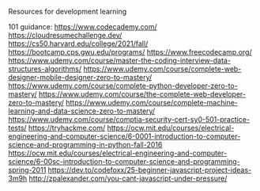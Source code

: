 Resources for development learning

101 guidance:
https://www.codecademy.com/
https://cloudresumechallenge.dev/
https://cs50.harvard.edu/college/2021/fall/
https://bootcamp.cps.gwu.edu/programs/
https://www.freecodecamp.org/
https://www.udemy.com/course/master-the-coding-interview-data-structures-algorithms/
https://www.udemy.com/course/complete-web-designer-mobile-designer-zero-to-mastery/
https://www.udemy.com/course/complete-python-developer-zero-to-mastery/
https://www.udemy.com/course/the-complete-web-developer-zero-to-mastery/
https://www.udemy.com/course/complete-machine-learning-and-data-science-zero-to-mastery/
https://www.udemy.com/course/comptia-security-cert-sy0-501-practice-tests/
https://tryhackme.com/
https://ocw.mit.edu/courses/electrical-engineering-and-computer-science/6-0001-introduction-to-computer-science-and-programming-in-python-fall-2016
https://ocw.mit.edu/courses/electrical-engineering-and-computer-science/6-00sc-introduction-to-computer-science-and-programming-spring-2011
https://dev.to/codefoxx/25-beginner-javascript-project-ideas-3m9h
http://zpalexander.com/you-cant-javascript-under-pressure/
